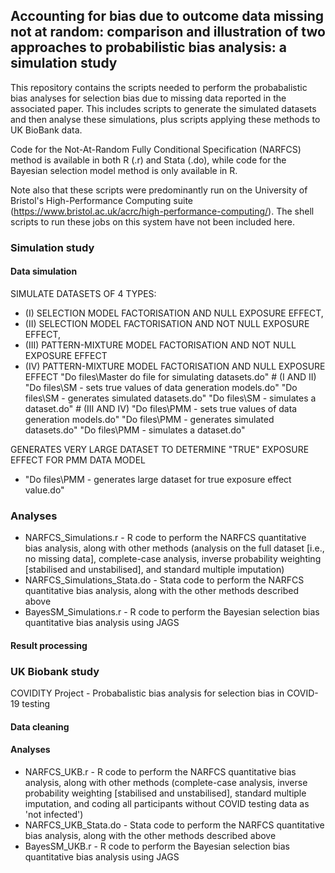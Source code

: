 ## Accounting for bias due to outcome data missing not at random: comparison and illustration of two approaches to probabilistic bias analysis: a simulation study


This repository contains the scripts needed to perform the probabalistic bias analyses for selection bias
due to missing data reported in the associated paper. This includes scripts to generate the simulated datasets 
and then analyse these simulations, plus scripts applying these methods to UK BioBank data.

Code for the Not-At-Random Fully Conditional Specification (NARFCS) method is available in both R (.r) and
Stata (.do), while code for the Bayesian selection model method is only available in R.

Note also that these scripts were predominantly run on the University of Bristol's High-Performance Computing
suite (https://www.bristol.ac.uk/acrc/high-performance-computing/). The shell scripts to run these jobs on this
system have not been included here.

### Simulation study

#### Data simulation
SIMULATE DATASETS OF 4 TYPES: 
- (I) SELECTION MODEL FACTORISATION AND NULL EXPOSURE EFFECT, 
- (II) SELECTION MODEL FACTORISATION AND NOT NULL EXPOSURE EFFECT, 
- (III) PATTERN-MIXTURE MODEL FACTORISATION AND NOT NULL EXPOSURE EFFECT
- (IV)  PATTERN-MIXTURE MODEL FACTORISATION AND NULL EXPOSURE EFFECT
	"Do files\Master do file for simulating datasets.do"
		# (I AND II)
		"Do files\SM - sets true values of data generation models.do"
		"Do files\SM - generates simulated datasets.do"
		"Do files\SM - simulates a dataset.do"
		# (III AND IV)
		"Do files\PMM - sets true values of data generation models.do"
		"Do files\PMM - generates simulated datasets.do"
		"Do files\PMM - simulates a dataset.do"

GENERATES VERY LARGE DATASET TO DETERMINE "TRUE" EXPOSURE EFFECT FOR PMM DATA MODEL
- "Do files\PMM - generates large dataset for true exposure effect value.do"

### Analyses
 - NARFCS_Simulations.r - R code to perform the NARFCS quantitative bias analysis, along with other methods 
 (analysis on the full dataset [i.e., no missing data], complete-case analysis, inverse probability weighting 
 [stabilised and unstabilised], and standard multiple imputation)
 - NARFCS_Simulations_Stata.do - Stata code to perform the NARFCS quantitative bias analysis, along with the
 other methods described above
 - BayesSM_Simulations.r - R code to perform the Bayesian selection bias quantitative bias analysis using JAGS

#### Result processing

### UK Biobank study


COVIDITY Project - Probabalistic bias analysis for selection bias in COVID-19 testing

#### Data cleaning

#### Analyses
 - NARFCS_UKB.r - R code to perform the NARFCS quantitative bias analysis, along with other methods 
 (complete-case analysis, inverse probability weighting [stabilised and unstabilised], standard multiple 
 imputation, and coding all participants without COVID testing data as 'not infected')
 - NARFCS_UKB_Stata.do - Stata code to perform the NARFCS quantitative bias analysis, along with the
 other methods described above
 - BayesSM_UKB.r - R code to perform the Bayesian selection bias quantitative bias analysis using JAGS

